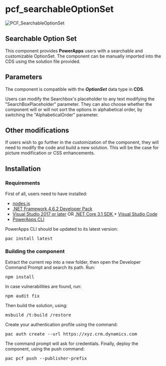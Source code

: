 # pcf_searchableOptionSet

![PCF_SearchableOptionSet](https://user-images.githubusercontent.com/53188636/124472861-e9ae0800-dd9e-11eb-9bbc-8da1b8ad2389.gif)

## Searchable Option Set
This component provides **PowerApps** users with a searchable and customizable OptionSet.
The component can be manually imported into the CDS using the solution file provided.

## Parameters
The component is compatible with the **_OptionSet_** data type in **CDS**.

Users can modify the Searchbox's placeholder to any text modifying the "SearchBoxPlaceholder" parameter.
They can also choose whether the component will or will not sort the options in alphabetical order, by switching the "AlphabeticalOrder" parameter.

## Other modifications

If users wish to go further in the customization of the component, they will need to modify the code and build a new solution.
This will be the case for picture modification or CSS enhancements.

## Installation

### Requirements

First of all, users need to have installed:     
* [nodes.js](https://nodejs.org/en/download/)
* [.NET Framework 4.6.2 Developer Pack](https://dotnet.microsoft.com/download/dotnet-framework/net462)
* [Visual Studio 2017 or later](https://docs.microsoft.com/en-us/visualstudio/install/install-visual-studio?view=vs-2017) 
  OR [.NET Core 3.1 SDK ](https://dotnet.microsoft.com/download/dotnet-core/current) + [Visual Studio Code](https://code.visualstudio.com/Download)
* [PowerApps CLI](https://docs.microsoft.com/en-us/powerapps/developer/common-data-service/powerapps-cli)

PowerApps CLI should be updated to its latest version:    
<pre>pac install latest</pre>    

### Building the component

Extract the current rep into a new folder, then open the Developer Command Prompt and search its path. Run:            
<pre>npm install</pre>

In case vulnerabilities are found, run:   
<pre>npm audit fix</pre>

Then build the solution, using:
<pre>msbuild /t:build /restore</pre>  

Create your authentication profile using the command:
<pre>pac auth create --url https://xyz.crm.dynamics.com</pre>

The command prompt will ask for credentials.
Finally, deploy the component, using the push command:    
<pre>pac pcf push --publisher-prefix <your publisher prefix></pre>

